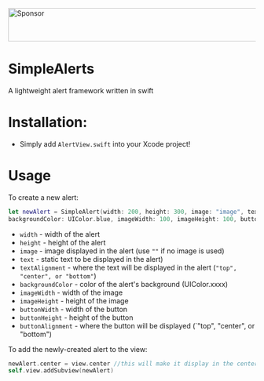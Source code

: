 <a target='_blank' rel='nofollow' href='https://app.codesponsor.io/link/3P7HvFUC2L4B4rwAb64q6ma8/lukecrum/SimpleAlerts'>
  <img alt='Sponsor' width='888' height='68' src='https://app.codesponsor.io/embed/3P7HvFUC2L4B4rwAb64q6ma8/lukecrum/SimpleAlerts.svg' />
</a>

# SimpleAlerts
A lightweight alert framework written in swift

# Installation:
- Simply add `AlertView.swift` into your Xcode project!
# Usage
To create a new alert:
```Swift
let newAlert = SimpleAlert(width: 200, height: 300, image: "image", text: "Alert!", textAlignment: "top", 
backgroundColor: UIColor.blue, imageWidth: 100, imageHeight: 100, buttonWidth: 200, buttonHeight: 50, buttonAlignment: "bottom")
```
- `width` - width of the alert
- `height` - height of the alert
- `image` - image displayed in the alert (use `""` if no image is used)
- `text` - static text to be displayed in the alert)
- `textAlignment` - where the text will be displayed in the alert (`"top", "center", or "bottom"`)
- `backgroundColor` - color of the alert's background (UIColor.xxxx)
- `imageWidth` - width of the image
- `imageHeight` - height of the image
- `buttonWidth` - width of the button
- `buttonHeight` - height of the button
- `buttonAlignment` - where the button will be displayed (`"top", "center", or "bottom")

To add the newly-created alert to the view:
```Swift
newAlert.center = view.center //this will make it display in the center of the view
self.view.addSubview(newAlert)
```
